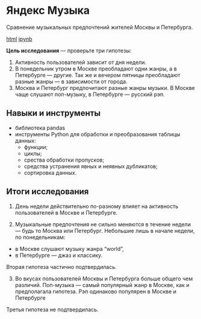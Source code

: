 # Яндекс Музыка
Сравнение музыкальных предпочтений жителей Москвы и Петербурга.

[html](https://github.com/Lud2022/My-Portfolio/blob/main/Project%20Music/Проект%20Яндекс%20музыка.html)    [ipynb](https://github.com/Lud2022/My-Portfolio/blob/main/Project%20Music/Проект%20Яндекс%20музыка.ipynb)
 
**Цель исследования** — проверьте три гипотезы:
1. Активность пользователей зависит от дня недели. 
2. В понедельник утром в Москве преобладают одни жанры, а в Петербурге — другие. Так же и вечером пятницы преобладают разные жанры — в зависимости от города. 
3. Москва и Петербург предпочитают разные жанры музыки. В Москве чаще слушают поп-музыку, в Петербурге — русский рэп.

## Навыки и инструменты

- библиотека pandas
- инструменты Python для обработки и преобразования таблицы данных:
  * функции;
  * циклы;
  * срества обработки пропусков;
  * средства устранения явных и неявных дубликатов;
  * сортировка данных.

## Итоги исследования


1. День недели действительно по-разному влияет на активность пользователей в Москве и Петербурге. 

2. Музыкальные предпочтения не сильно меняются в течение недели — будь то Москва или Петербург. Небольшие лишь в начале недели, по понедельникам:
* в Москве слушают музыку жанра “world”,
* в Петербурге — джаз и классику.

Вторая гипотеза частично подтвердилась. 

3. Во вкусах пользователей Москвы и Петербурга больше общего чем различий. Поп-музыка — самый популярный жанр в Москве, как и предполагала гипотеза. Рэп одинаково популярен в Москве и Петербурге

Третья гипотеза не подтвердилась.

